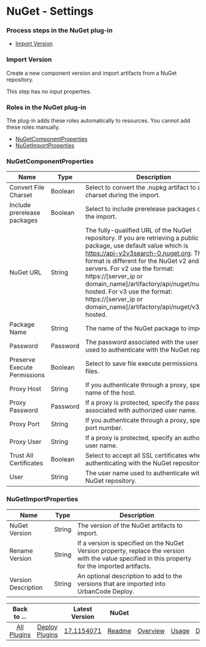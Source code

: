 
# NuGet - Settings


### Process steps in the NuGet plug-in

* [Import Version](#import_version)


### Import Version

Create a new component version and import artifacts from a NuGet repository.

This step has no input properties.


### Roles in the NuGet plug-in

The plug-in adds these roles automatically to resources. You cannot add these roles manually.

* [NuGetComponentProperties](#nugetcomponentproperties_role)
* [NuGetImportProperties](#nugetimportproperties_role)


### NuGetComponentProperties


| Name | Type | Description |
| --- | --- | --- |
| Convert File Charset | Boolean | Select to convert the .nupkg artifact to a new charset during the import. |
| Include prerelease packages | Boolean | Select to include prerelease packages during the import. |
| NuGet URL | String | The fully-qualified URL of the NuGet repository. If you are retrieving a public NuGet package, use default value which is https://api-v2v3search-0.nuget.org. The URL format is different for the NuGet v2 and v3 servers. For v2 use the format: https://[server\_ip or domain\_name]/artifactory/api/nuget/nuget-hosted. For v3 use the format: https://[server\_ip or domain\_name]/artifactory/api/nuget/v3/nuget-hosted. |
| Package Name | String | The name of the NuGet package to import. |
| Password | Password | The password associated with the user name used to authenticate with the NuGet repository. |
| Preserve Execute Permissions | Boolean | Select to save file execute permissions with files. |
| Proxy Host | String | If you authenticate through a proxy, specify the name of the host. |
| Proxy Password | Password | If a proxy is protected, specify the password associated with authorized user name. |
| Proxy Port | String | If you authenticate through a proxy, specify the port number. |
| Proxy User | String | If a proxy is protected, specify an authorized user name. |
| Trust All Certificates | Boolean | Select to accept all SSL certificates when authenticating with the NuGet repository. |
| User | String | The user name used to authenticate with the NuGet repository. |

### NuGetImportProperties


| Name | Type | Description |
| --- | --- | --- |
| NuGet Version | String | The version of the NuGet artifacts to import. |
| Rename Version | String | If a version is specified on the NuGet Version property, replace the version with the value specified in this property for the imported artifacts. |
| Version Description | String | An optional description to add to the versions that are imported into UrbanCode Deploy. |



|Back to ...||Latest Version|NuGet ||||
| :---: | :---: | :---: | :---: | :---: | :---: | :---: |
|[All Plugins](../../index.md)|[Deploy Plugins](../README.md)|[17.1154071](https://raw.githubusercontent.com/UrbanCode/IBM-UCD-PLUGINS/main/files/nuget-source-config/ucd-nuget-source-config-17.1154071.zip)|[Readme](README.md)|[Overview](overview.md)|[Usage](usage.md)|[Downloads](downloads.md)|
